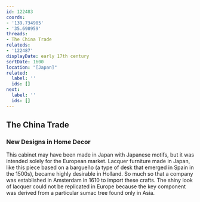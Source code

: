```yaml
---
id: 122483
coords:
- '139.734905'
- '35.698959'
threads:
- The China Trade
relateds:
- '122487'
displayDate: early 17th century
sortDate: 1600
location: "[Japan]"
related:
  label: ''
  ids: []
next:
  label: ''
  ids: []
---
```


## The China Trade

### New Designs in Home Decor

This cabinet may have been made in Japan with Japanese motifs, but it was intended solely for the European market. Lacquer furniture made in Japan, like this piece based on a bargueño (a type of desk that emerged in Spain in the 1500s), became highly desirable in Holland. So much so that a company was established in Amsterdam in 1610 to import these crafts. The shiny look of lacquer could not be replicated in Europe because the key component was derived from a particular sumac tree found only in Asia. 
